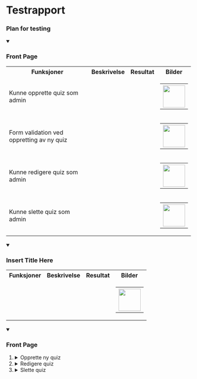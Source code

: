 # Testrapport

### Plan for testing

  
<details open>
  <summary><h3>Front Page</h3></summary>

  <table>
    <tr>
      <th>Funksjoner</th>
      <th>Beskrivelse</th>
      <th>Resultat</th>
      <th>Bilder</th>
    </tr>
    <tr>
      <td>Kunne opprette quiz som admin</td>
      <td></td>
      <td></td>
      <td> 
        <table>
          <th><img src="" width="60" /></th>
        </table>
      </td>
    </tr>
    <tr>
      <td>Form validation ved oppretting av ny quiz</td>
      <td></td>
      <td></td>
      <td> 
        <table>
          <th><img src="" width="60" /></th>
        </table>
      </td>
    </tr>
    <tr>
      <td>Kunne redigere quiz som admin</td>
      <td></td>
      <td></td>
      <td> 
        <table>
          <th><img src="" width="60" /></th>
        </table>
      </td>
    </tr>
    <tr>
      <td>Kunne slette quiz som admin</td>
      <td></td>
      <td></td>
      <td> 
        <table>
          <th><img src="" width="60" /></th>
        </table>
      </td>
    </tr>
  </table>
</details>

  
<details open>
  <summary><h3>Insert Title Here</h3></summary>

  <table>
    <tr>
      <th>Funksjoner</th>
      <th>Beskrivelse</th>
      <th>Resultat</th>
      <th>Bilder</th>
    </tr>
    <tr>
      <td></td>
      <td></td>
      <td></td>
      <td> 
        <table>
          <th><img src="" width="60" /></th>
        </table>
      </td>
    </tr>
  </table>
</details>


<details open>
  <summary>
    <h3>Front Page</h3>
  </summary>
  <ol>
    <li>
      <details>
        <summary>Opprette ny quiz</summary>
        <ul>
          <li>
            <details>
              <summary>Sjekket at det er mulig å legge til spørsmål</summary>
              <table>
                <tr>
                  <th>Funksjon</th>
                  <th>Beskrivelse</th>
                  <th>Resultat</th>
                  <th>Bilder</th>
                </tr>
                <tr>
                  <th></th>
                  <td></td>
                  <td></td>
                  <td></td>
                </tr>
              </table>
            </details>
          </li>
          <li>
            <details>
              <summary>Sjekket at det er mulig å legge til svarmuligheter i et spørsmål</summary>
               <table>
                <tr>
                  <th>Funksjon</th>
                  <th>Beskrivelse</th>
                  <th>Resultat</th>
                  <th>Bilder</th>
                </tr>
                <tr>
                  <th></th>
                  <td></td>
                  <td></td>
                  <td></td>
                </tr>
              </table>
            </details>
          </li>
           <li>
            <details>
              <summary>Sjekket at det er mulig å endre spørsmålstype etter oppretting av spørsmål</summary>
               <table>
                <tr>
                  <th>Funksjon</th>
                  <th>Beskrivelse</th>
                  <th>Resultat</th>
                  <th>Bilder</th>
                </tr>
                <tr>
                  <th></th>
                  <td></td>
                  <td></td>
                  <td></td>
                </tr>
              </table>
            </details>
          </li>
          <li>
            <details>
              <summary>Sjekk at det ikke lar seg opprette quiz uten at alle påkrevde felt er utfylt</summary>
               <table>
                <tr>
                  <th>Funksjon</th>
                  <th>Beskrivelse</th>
                  <th>Resultat</th>
                  <th>Bilder</th>
                </tr>
                <tr>
                  <th></th>
                  <td></td>
                  <td></td>
                  <td></td>
                </tr>
              </table>
            </details>
          </li>
        </ul>
      </details>
    </li>
    <li>
      <details>
        <summary>Redigere quiz</summary>
        <ul>
          <li>
             <details>
              <summary>Sjekket at det er mulig å fjerne spørsmål</summary>
              <table>
                <tr>
                  <th>Funksjon</th>
                  <th>Beskrivelse</th>
                  <th>Resultat</th>
                  <th>Bilder</th>
                </tr>
                <tr>
                  <th></th>
                  <td></td>
                  <td></td>
                  <td></td>
                </tr>
              </table>
            </details>
          </li>
          <li>
            <details>
              <summary>Sjekket at lagring funker</summary>
               <table>
                <tr>
                  <th>Funksjon</th>
                  <th>Beskrivelse</th>
                  <th>Resultat</th>
                  <th>Bilder</th>
                </tr>
                <tr>
                  <th></th>
                  <td></td>
                  <td></td>
                  <td></td>
                </tr>
              </table>
            </details>
          </li>
        </ul>
      </details>
    </li>
    <li>
      <details>
        <summary>Slette quiz</summary>
        <ul>
          <li>Test1|</li>
        </ul>
      </details>
    </li>
  </ol>
</details>
